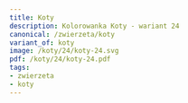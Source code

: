 ```yaml
---
title: Koty
description: Kolorowanka Koty - wariant 24
canonical: /zwierzeta/koty
variant_of: koty
image: /koty/24/koty-24.svg
pdf: /koty/24/koty-24.pdf
tags:
- zwierzeta
- koty
---
```

